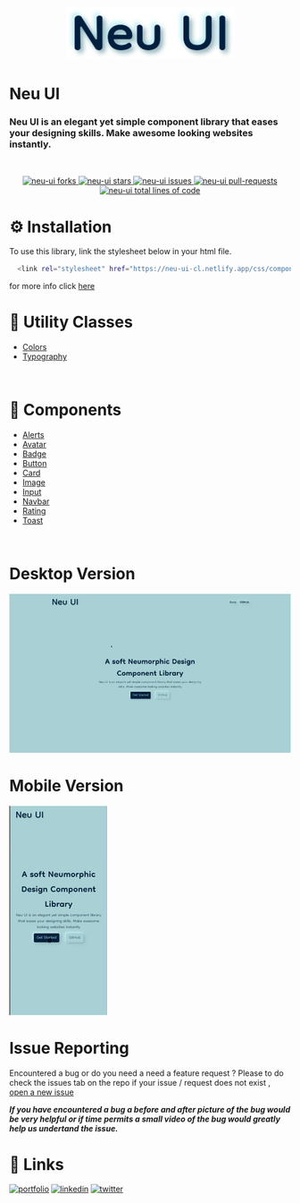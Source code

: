 <h1 align="center">
<br />
<a href="https://vispaui-docs-development.netlify.app/"><img src="https://raw.githubusercontent.com/Husain01/Neu-UI/Dev/assets/Neu%20UI.png" alt="Neu UI" width="300"></a>

<br/>
</h1>

# Neu UI

<h3> Neu UI is an elegant yet simple component library that eases your designing skills. Make awesome looking websites instantly. 
</h3>
<br/>
<!-- PROJECT SHIELDS -->
<p align="center">
  <!-- <a href="https://github.com/Husain01/Neu-UI/blob/main/LICENSE" target="blank">
  <img src="https://img.shields.io/github/license/Husain01/Neu-UI?style=for-the-badge" alt="Neu-ui licence" />
  </a> -->
  <a href="https://github.com/Husain01/Neu-UI/fork" target="blank">
  <img src="https://img.shields.io/github/forks/Husain01/Neu-UI?style=for-the-badge" alt="neu-ui forks"/>
  </a>
  <a href="https://github.com/Husain01/Neu-UI/stargazers" target="blank">
  <img src="https://img.shields.io/github/stars/Husain01/Neu-UI?color=yellow&style=for-the-badge" alt="neu-ui stars"/>
  </a>
  <a href="https://github.com/Husain01/Neu-UI/issues" target="blank">
  <img src="https://img.shields.io/github/issues/Husain01/Neu-UI?style=for-the-badge" alt="neu-ui issues"/>
  </a>
  <a href="https://github.com/Husain01/Neu-UI/pulls" target="blank">
  <img src="https://img.shields.io/github/issues-pr/Husain01/Neu-UI?color=important&style=for-the-badge" alt="neu-ui pull-requests"/>
  </a>
  <a href="https://github.com/Husain01/Neu-UI/network" target="blank">
  <img src="https://img.shields.io/tokei/lines/github/Husain01/Neu-UI?label=total%20lines%20of%20code&color=9cf&style=for-the-badge" alt="neu-ui total lines of code"/>
  </a>
</p>

# **⚙ Installation**

To use this library, link the stylesheet below in your html file.

```bash
  <link rel="stylesheet" href="https://neu-ui-cl.netlify.app/css/components.css"> 
```

for more info click <a href="https://neu-ui-cl.netlify.app/style%20guide/introduction/introduction.html">here</a>

# **🎯 Utility Classes**

- [Colors](https://neu-ui-cl.netlify.app/style%20guide/colors/colors.html)
- [Typography](https://neu-ui-cl.netlify.app/style%20guide/typography/typography.html)
<br />

# **🧩 Components**

- [Alerts](https://neu-ui-cl.netlify.app/components/alert/alert.html)
- [Avatar](https://neu-ui-cl.netlify.app/components/avatar/avatar.html)
- [Badge](https://neu-ui-cl.netlify.app/components/badge/badge.html)
- [Button](https://neu-ui-cl.netlify.app/components/button/button.html)
- [Card](https://neu-ui-cl.netlify.app/components/card/card.html)
- [Image](https://neu-ui-cl.netlify.app/components/image/image.html)
- [Input](https://neu-ui-cl.netlify.app/components/input/input.html)
- [Navbar](https://neu-ui-cl.netlify.app/components/navbar/navbar.html)
- [Rating](https://neu-ui-cl.netlify.app/components/ratings/ratings.html)
- [Toast](https://neu-ui-cl.netlify.app/components/toast/toast.html)
<br />

# Desktop Version
![Neu UI Desktop gif](assets/desktop.gif)
# Mobile Version
![Neu UI Mobile gif](assets/mobile.gif)
# Issue Reporting

Encountered a bug or do you need a need a feature request ? Please to do check the issues tab on the repo if your issue / request does not exist , [open a new issue](https://github.com/Husain01/Neu-UI/issues/new)

**_If you have encountered a bug a before and after picture of the bug would be very helpful or if time permits a small video of the bug would greatly help us undertand the issue._**


# 🔗 Links
[![portfolio](https://img.shields.io/badge/my_portfolio-000?style=for-the-badge&logo=ko-fi&logoColor=white)](https://husainbhagat.netlify.app/)
[![linkedin](https://img.shields.io/badge/linkedin-0A66C2?style=for-the-badge&logo=linkedin&logoColor=white)](https://www.linkedin.com/in/hussain-bhagat/)
[![twitter](https://img.shields.io/badge/twitter-1DA1F2?style=for-the-badge&logo=twitter&logoColor=white)](https://twitter.com/itswhoissane)
